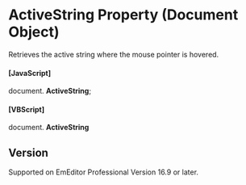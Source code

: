 # ActiveString Property (Document Object)

Retrieves the active string where the mouse pointer is hovered.

#### \[JavaScript\]

document. **ActiveString**;

#### \[VBScript\]

document. **ActiveString**

## Version

Supported on EmEditor Professional Version 16.9 or later.